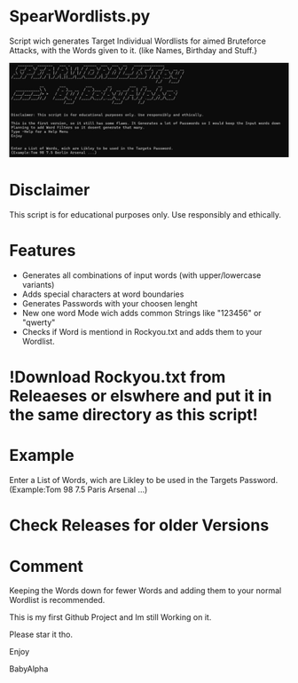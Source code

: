 # SpearWordlists.py
Script wich generates Target Individual Wordlists for aimed Bruteforce Attacks, with the Words given to it. (like Names, Birthday and Stuff.}

![Screenshot](Screenshot.png)
# Disclaimer
This script is for educational purposes only. Use responsibly and ethically.

# Features
- Generates all combinations of input words (with upper/lowercase variants)
- Adds special characters at word boundaries
- Generates Passwords with your choosen lenght
- New one word Mode wich adds common Strings like "123456" or "qwerty"
- Checks if Word is mentiond in Rockyou.txt and adds them to your Wordlist.

# !Download Rockyou.txt from Releaeses or elswhere and put it in the same directory as this script!

# Example
Enter a List of Words, wich are Likley to be used in the Targets Password.
(Example:Tom 98 7.5 Paris Arsenal ...)

# Check Releases for older Versions

# Comment
Keeping the Words down for fewer Words and adding them to your normal Wordlist is recommended.

This is my first Github Project and Im still Working on it. 

Please star it tho.

Enjoy

BabyAlpha



